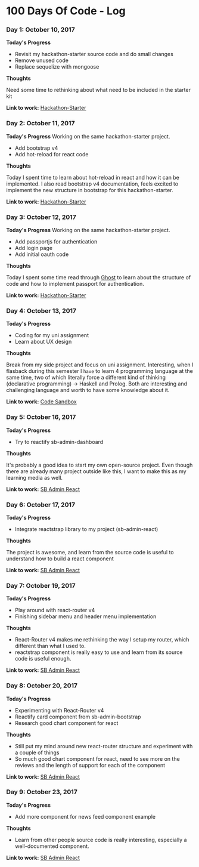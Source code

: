 # 100 Days Of Code - Log

### Day 1: October 10, 2017
**Today's Progress**
* Revisit my hackathon-starter source code and do small changes
* Remove unused code
* Replace sequelize with mongoose

**Thoughts** 

Need some time to rethinking about what need to be included in the starter kit

**Link to work:** [Hackathon-Starter](https://github.com/martindavid/hackathon-starter)

### Day 2: October 11, 2017
**Today's Progress**
Working on the same hackathon-starter project.
* Add bootstrap v4
* Add hot-reload for react code

**Thoughts** 

Today I spent time to learn about hot-reload in react and how it can be implemented. I also read bootstrap v4 documentation, feels excited to implement the new structure in bootstrap for this hackathon-starter.

**Link to work:** [Hackathon-Starter](https://github.com/martindavid/hackathon-starter)


### Day 3: October 12, 2017
**Today's Progress**
Working on the same hackathon-starter project.
* Add passportjs for authentication
* Add login page
* Add initial oauth code

**Thoughts** 

Today I spent some time read through [Ghost](https://github.com/TryGhost/Ghost) to learn about the structure of code and how to implement passport for authentication.

**Link to work:** [Hackathon-Starter](https://github.com/martindavid/hackathon-starter)


### Day 4: October 13, 2017
**Today's Progress**
- Coding for my uni assignment
- Learn about UX design

**Thoughts** 

Break from my side project and focus on uni assignment. Interesting, when I flasback during this semester I `have` to learn 4 programming language at the same time, two of which literally force a different kind of thinking (declarative programming) -> Haskell and Prolog. Both are interesting and challenging language and worth to have some knowledge about it.

**Link to work:** [Code Sandbox](https://github.com/martindavid/code-sandbox)

### Day 5: October 16, 2017
**Today's Progress**
- Try to reactify sb-admin-dashboard

**Thoughts** 

It's probably a good idea to start my own open-source project. Even though there are already many project outside like this, I want to make this as my learning media as well.

**Link to work:** [SB Admin React](https://github.com/martindavid/sb-admin-react)

### Day 6: October 17, 2017
**Today's Progress**
- Integrate reactstrap library to my project (sb-admin-react)

**Thoughts** 

The project is awesome, and learn from the source code is useful to understand how to build a react component

**Link to work:** [SB Admin React](https://github.com/martindavid/sb-admin-react)

### Day 7: October 19, 2017
**Today's Progress**
- Play around with react-router v4
- Finishing sidebar menu and header menu implementation

**Thoughts** 

- React-Router v4 makes me rethinking the way I setup my router, which different than what I used to.
- reactstrap component is really easy to use and learn from its source code is useful enough.

**Link to work:** [SB Admin React](https://github.com/martindavid/sb-admin-react)

### Day 8: October 20, 2017
**Today's Progress**
- Experimenting with React-Router v4
- Reactify card component from sb-admin-bootstrap
- Research good chart component for react

**Thoughts** 

- Still put my mind around new react-router structure and experiment with a couple of things
- So much good chart component for react, need to see more on the reviews and the length of support for each of the component

**Link to work:** [SB Admin React](https://github.com/martindavid/sb-admin-react)

### Day 9: October 23, 2017
**Today's Progress**
- Add more component for news feed component example


**Thoughts** 
- Learn from other people source code is really interesting, especially a well-documented component.


**Link to work:** [SB Admin React](https://github.com/martindavid/sb-admin-react)
